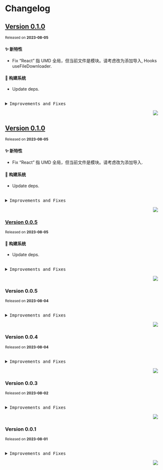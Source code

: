 # Changelog

## [Version&nbsp;0.1.0](https://github.com/h7ml/hooks/compare/v0.0.4...v0.1.0)

<sup>Released on **2023-08-05**</sup>

#### ✨ 新特性

- Fix “React” 指 UMD 全局，但当前文件是模块。请考虑改为添加导入, Hooks useFileDownloader.

#### 👷 构建系统

- Update deps.

<br/>

<details>
<summary><kbd>Improvements and Fixes</kbd></summary>

#### What's improved

- Fix “React” 指 UMD 全局，但当前文件是模块。请考虑改为添加导入 ([db9b2c5](https://github.com/h7ml/hooks/commit/db9b2c5))
- Hooks useFileDownloader ([f012639](https://github.com/h7ml/hooks/commit/f012639))

#### Build system

- Update deps ([1e776d9](https://github.com/h7ml/hooks/commit/1e776d9))

</details>

<div align="right">

[![](https://img.shields.io/badge/-BACK_TO_TOP-151515?style=flat-square)](#readme-top)

</div>

## [Version&nbsp;0.1.0](https://github.com/h7ml/hooks/compare/v0.0.4...v0.1.0)

<sup>Released on **2023-08-05**</sup>

#### ✨ 新特性

- Fix “React” 指 UMD 全局，但当前文件是模块。请考虑改为添加导入.

#### 👷 构建系统

- Update deps.

<br/>

<details>
<summary><kbd>Improvements and Fixes</kbd></summary>

#### What's improved

- Fix “React” 指 UMD 全局，但当前文件是模块。请考虑改为添加导入 ([db9b2c5](https://github.com/h7ml/hooks/commit/db9b2c5))

#### Build system

- Update deps ([1e776d9](https://github.com/h7ml/hooks/commit/1e776d9))

</details>

<div align="right">

[![](https://img.shields.io/badge/-BACK_TO_TOP-151515?style=flat-square)](#readme-top)

</div>

### [Version&nbsp;0.0.5](https://github.com/h7ml/hooks/compare/v0.0.4...v0.0.5)

<sup>Released on **2023-08-05**</sup>

#### 👷 构建系统

- Update deps.

<br/>

<details>
<summary><kbd>Improvements and Fixes</kbd></summary>

#### Build system

- Update deps ([1e776d9](https://github.com/h7ml/hooks/commit/1e776d9))

</details>

<div align="right">

[![](https://img.shields.io/badge/-BACK_TO_TOP-151515?style=flat-square)](#readme-top)

</div>

### Version&nbsp;0.0.5

<sup>Released on **2023-08-04**</sup>

<br/>

<details>
<summary><kbd>Improvements and Fixes</kbd></summary>

</details>

<div align="right">

[![](https://img.shields.io/badge/-BACK_TO_TOP-151515?style=flat-square)](#readme-top)

</div>

### Version&nbsp;0.0.4

<sup>Released on **2023-08-04**</sup>

<br/>

<details>
<summary><kbd>Improvements and Fixes</kbd></summary>

</details>

<div align="right">

[![](https://img.shields.io/badge/-BACK_TO_TOP-151515?style=flat-square)](#readme-top)

</div>

### Version&nbsp;0.0.3

<sup>Released on **2023-08-02**</sup>

<br/>

<details>
<summary><kbd>Improvements and Fixes</kbd></summary>

</details>

<div align="right">

[![](https://img.shields.io/badge/-BACK_TO_TOP-151515?style=flat-square)](#readme-top)

</div>

### Version&nbsp;0.0.1

<sup>Released on **2023-08-01**</sup>

<br/>

<details>
<summary><kbd>Improvements and Fixes</kbd></summary>

</details>

<div align="right">

[![](https://img.shields.io/badge/-BACK_TO_TOP-151515?style=flat-square)](#readme-top)

</div>
